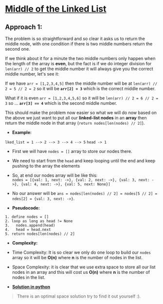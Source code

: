 # [Middle of the Linked List](https://leetcode.com/explore/challenge/card/30-day-leetcoding-challenge/529/week-2/3290/)

## Approach 1:

The problem is so straightforward and so clear it asks us to return the middle node, with one condition if there is two middle numbers return the second one.

If we think about it for a minute the two middle numbers only happen when the length of the array is **even**, but the fact is if we do integer division for `len(arr) // 2` to get the middle number it will always give you the correct middle number, let's see it:

If we have `arr = [1,2,3,4,5]` then the middle number will be at `len(arr) // 2 = 5 // 2 = 2` so it will be **`arr[2] = 3`** which is the correct middle number.

What if it is even `arr = [1,2,3,4,5,6]` so it will be `len(arr) // 2 = 6 // 2 = 3` so ... **`arr[3] == 4`** which is the second middle number.

This should make the problem now easier so what we will do now based on the above we just want to put all our **linked-list nodes** in an **array** then return the middle node in that array (`return nodes[len(nodes) // 2]`).


* **Example:**

`lked_list = 1 --> 2 --> 3 --> 4 --> 5`
`head -> 1`

 * First we will have `nodes = []` array to store our nodes there.

 * We need to start from the `head` and keep looping until the end and keep pushing to the array the elements

 * So, at end our nodes array will be like this: <br>
 `nodes = [{val: 1, next: ->}, {val: 2, next: ->}, {val: 3, next: ->}, {val: 4, next: ->}, {val: 5, next: None}]`

 * No our answer will be `ans = nodes[len(nodes) // 2] = nodes[5 // 2] = ndes[2] = {val: 3, next: ->}`.

 * **Pseudocode:**
 
 ```
 1. define nodes = []
 2. loop as long as head != None
 3.   nodes.append(head)
 4.   head = head.next
 5. return nodes[len(nodes) // 2]
 ```

 * **Complexity:**

 * Time Complexity: It is so clear we only do one loop to build our `nodes` array so it will be **O(n)** where **n** is the number of nodes in the list.

 * Space Complexity: it is clear that we use extra space to store all our list nodes in an array and this will cost us **O(n)** where **n** is the number of nodes in the list.

 * **[Solution in python](Solution.py)**

 > There is an optimal space solution try to find it out yourself :).
